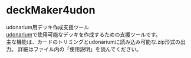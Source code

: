 # deckMaker4udon
udonarium用デッキ作成支援ツール  
[udonarium](https://udonarium.app/)で使用可能なデッキを作成するための支援ツールです。  
主な機能は、カードのトリミングとudonariumに読み込み可能な.zip形式の出力。
詳細はファイル内の「使用説明」を読んでください。

